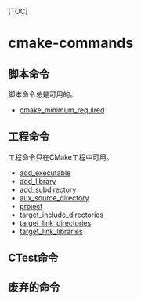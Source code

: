 [TOC]

# cmake-commands

## 脚本命令

脚本命令总是可用的。

- [cmake_minimum_required](../command/cmake_minimum_required.md)

## 工程命令

工程命令只在CMake工程中可用。

- [add_executable](../command/add_executable.md)
- [add_library](../command/add_library.md)
- [add_subdirectory](../command/add_subdirectory.md)
- [aux_source_directory](../command/aux_source_directory.md)
- [project](../command/project.md)
- [target_include_directories](../command/target_include_directories.md)
- [target_link_directories](../command/target_link_directories.md)
- [target_link_libraries](../command/target_link_libraries.md)

## CTest命令

## 废弃的命令

